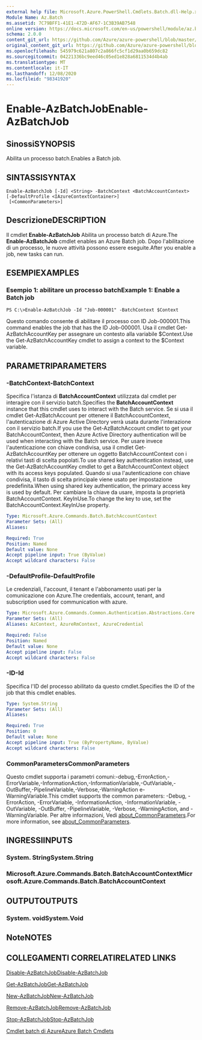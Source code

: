 ```yaml
---
external help file: Microsoft.Azure.PowerShell.Cmdlets.Batch.dll-Help.xml
Module Name: Az.Batch
ms.assetid: 7C79BFF1-41E1-472D-AF67-1C3B39AB7548
online version: https://docs.microsoft.com/en-us/powershell/module/az.batch/enable-azbatchjob
schema: 2.0.0
content_git_url: https://github.com/Azure/azure-powershell/blob/master/src/Batch/Batch/help/Enable-AzBatchJob.md
original_content_git_url: https://github.com/Azure/azure-powershell/blob/master/src/Batch/Batch/help/Enable-AzBatchJob.md
ms.openlocfilehash: 545979c621a807c2a866fc5cf1d29aa0b659dc82
ms.sourcegitcommit: 04221336bc9eed46c05ed1e828a6811534d4b4ab
ms.translationtype: MT
ms.contentlocale: it-IT
ms.lasthandoff: 12/08/2020
ms.locfileid: "98341920"
---
```

# <span data-ttu-id="e1f97-101">Enable-AzBatchJob</span><span class="sxs-lookup"><span data-stu-id="e1f97-101">Enable-AzBatchJob</span></span>

## <span data-ttu-id="e1f97-102">Sinossi</span><span class="sxs-lookup"><span data-stu-id="e1f97-102">SYNOPSIS</span></span>
<span data-ttu-id="e1f97-103">Abilita un processo batch.</span><span class="sxs-lookup"><span data-stu-id="e1f97-103">Enables a Batch job.</span></span>

## <span data-ttu-id="e1f97-104">SINTASSI</span><span class="sxs-lookup"><span data-stu-id="e1f97-104">SYNTAX</span></span>

```
Enable-AzBatchJob [-Id] <String> -BatchContext <BatchAccountContext> [-DefaultProfile <IAzureContextContainer>]
 [<CommonParameters>]
```

## <span data-ttu-id="e1f97-105">Descrizione</span><span class="sxs-lookup"><span data-stu-id="e1f97-105">DESCRIPTION</span></span>
<span data-ttu-id="e1f97-106">Il cmdlet **Enable-AzBatchJob** Abilita un processo batch di Azure.</span><span class="sxs-lookup"><span data-stu-id="e1f97-106">The **Enable-AzBatchJob** cmdlet enables an Azure Batch job.</span></span>
<span data-ttu-id="e1f97-107">Dopo l'abilitazione di un processo, le nuove attività possono essere eseguite.</span><span class="sxs-lookup"><span data-stu-id="e1f97-107">After you enable a job, new tasks can run.</span></span>

## <span data-ttu-id="e1f97-108">ESEMPI</span><span class="sxs-lookup"><span data-stu-id="e1f97-108">EXAMPLES</span></span>

### <span data-ttu-id="e1f97-109">Esempio 1: abilitare un processo batch</span><span class="sxs-lookup"><span data-stu-id="e1f97-109">Example 1: Enable a Batch job</span></span>
```
PS C:\>Enable-AzBatchJob -Id "Job-000001" -BatchContext $Context
```

<span data-ttu-id="e1f97-110">Questo comando consente di abilitare il processo con ID Job-000001.</span><span class="sxs-lookup"><span data-stu-id="e1f97-110">This command enables the job that has the ID Job-000001.</span></span>
<span data-ttu-id="e1f97-111">Usa il cmdlet Get-AzBatchAccountKey per assegnare un contesto alla variabile $Context.</span><span class="sxs-lookup"><span data-stu-id="e1f97-111">Use the Get-AzBatchAccountKey cmdlet to assign a context to the $Context variable.</span></span>

## <span data-ttu-id="e1f97-112">PARAMETRI</span><span class="sxs-lookup"><span data-stu-id="e1f97-112">PARAMETERS</span></span>

### <span data-ttu-id="e1f97-113">-BatchContext</span><span class="sxs-lookup"><span data-stu-id="e1f97-113">-BatchContext</span></span>
<span data-ttu-id="e1f97-114">Specifica l'istanza di **BatchAccountContext** utilizzata dal cmdlet per interagire con il servizio batch.</span><span class="sxs-lookup"><span data-stu-id="e1f97-114">Specifies the **BatchAccountContext** instance that this cmdlet uses to interact with the Batch service.</span></span>
<span data-ttu-id="e1f97-115">Se si usa il cmdlet Get-AzBatchAccount per ottenere il BatchAccountContext, l'autenticazione di Azure Active Directory verrà usata durante l'interazione con il servizio batch.</span><span class="sxs-lookup"><span data-stu-id="e1f97-115">If you use the Get-AzBatchAccount cmdlet to get your BatchAccountContext, then Azure Active Directory authentication will be used when interacting with the Batch service.</span></span> <span data-ttu-id="e1f97-116">Per usare invece l'autenticazione con chiave condivisa, usa il cmdlet Get-AzBatchAccountKey per ottenere un oggetto BatchAccountContext con i relativi tasti di scelta popolati.</span><span class="sxs-lookup"><span data-stu-id="e1f97-116">To use shared key authentication instead, use the Get-AzBatchAccountKey cmdlet to get a BatchAccountContext object with its access keys populated.</span></span> <span data-ttu-id="e1f97-117">Quando si usa l'autenticazione con chiave condivisa, il tasto di scelta principale viene usato per impostazione predefinita.</span><span class="sxs-lookup"><span data-stu-id="e1f97-117">When using shared key authentication, the primary access key is used by default.</span></span> <span data-ttu-id="e1f97-118">Per cambiare la chiave da usare, imposta la proprietà BatchAccountContext. KeyInUse.</span><span class="sxs-lookup"><span data-stu-id="e1f97-118">To change the key to use, set the BatchAccountContext.KeyInUse property.</span></span>

```yaml
Type: Microsoft.Azure.Commands.Batch.BatchAccountContext
Parameter Sets: (All)
Aliases:

Required: True
Position: Named
Default value: None
Accept pipeline input: True (ByValue)
Accept wildcard characters: False
```

### <span data-ttu-id="e1f97-119">-DefaultProfile</span><span class="sxs-lookup"><span data-stu-id="e1f97-119">-DefaultProfile</span></span>
<span data-ttu-id="e1f97-120">Le credenziali, l'account, il tenant e l'abbonamento usati per la comunicazione con Azure.</span><span class="sxs-lookup"><span data-stu-id="e1f97-120">The credentials, account, tenant, and subscription used for communication with azure.</span></span>

```yaml
Type: Microsoft.Azure.Commands.Common.Authentication.Abstractions.Core.IAzureContextContainer
Parameter Sets: (All)
Aliases: AzContext, AzureRmContext, AzureCredential

Required: False
Position: Named
Default value: None
Accept pipeline input: False
Accept wildcard characters: False
```

### <span data-ttu-id="e1f97-121">-ID</span><span class="sxs-lookup"><span data-stu-id="e1f97-121">-Id</span></span>
<span data-ttu-id="e1f97-122">Specifica l'ID del processo abilitato da questo cmdlet.</span><span class="sxs-lookup"><span data-stu-id="e1f97-122">Specifies the ID of the job that this cmdlet enables.</span></span>

```yaml
Type: System.String
Parameter Sets: (All)
Aliases:

Required: True
Position: 0
Default value: None
Accept pipeline input: True (ByPropertyName, ByValue)
Accept wildcard characters: False
```

### <span data-ttu-id="e1f97-123">CommonParameters</span><span class="sxs-lookup"><span data-stu-id="e1f97-123">CommonParameters</span></span>
<span data-ttu-id="e1f97-124">Questo cmdlet supporta i parametri comuni:-debug,-ErrorAction,-ErrorVariable,-InformationAction,-InformationVariable,-OutVariable,-OutBuffer,-PipelineVariable,-Verbose,-WarningAction e-WarningVariable.</span><span class="sxs-lookup"><span data-stu-id="e1f97-124">This cmdlet supports the common parameters: -Debug, -ErrorAction, -ErrorVariable, -InformationAction, -InformationVariable, -OutVariable, -OutBuffer, -PipelineVariable, -Verbose, -WarningAction, and -WarningVariable.</span></span> <span data-ttu-id="e1f97-125">Per altre informazioni, Vedi [about_CommonParameters](http://go.microsoft.com/fwlink/?LinkID=113216).</span><span class="sxs-lookup"><span data-stu-id="e1f97-125">For more information, see [about_CommonParameters](http://go.microsoft.com/fwlink/?LinkID=113216).</span></span>

## <span data-ttu-id="e1f97-126">INGRESSI</span><span class="sxs-lookup"><span data-stu-id="e1f97-126">INPUTS</span></span>

### <span data-ttu-id="e1f97-127">System. String</span><span class="sxs-lookup"><span data-stu-id="e1f97-127">System.String</span></span>

### <span data-ttu-id="e1f97-128">Microsoft.Azure.Commands.Batch.BatchAccountContext</span><span class="sxs-lookup"><span data-stu-id="e1f97-128">Microsoft.Azure.Commands.Batch.BatchAccountContext</span></span>

## <span data-ttu-id="e1f97-129">OUTPUT</span><span class="sxs-lookup"><span data-stu-id="e1f97-129">OUTPUTS</span></span>

### <span data-ttu-id="e1f97-130">System. void</span><span class="sxs-lookup"><span data-stu-id="e1f97-130">System.Void</span></span>

## <span data-ttu-id="e1f97-131">Note</span><span class="sxs-lookup"><span data-stu-id="e1f97-131">NOTES</span></span>

## <span data-ttu-id="e1f97-132">COLLEGAMENTI CORRELATI</span><span class="sxs-lookup"><span data-stu-id="e1f97-132">RELATED LINKS</span></span>

[<span data-ttu-id="e1f97-133">Disable-AzBatchJob</span><span class="sxs-lookup"><span data-stu-id="e1f97-133">Disable-AzBatchJob</span></span>](./Disable-AzBatchJob.md)

[<span data-ttu-id="e1f97-134">Get-AzBatchJob</span><span class="sxs-lookup"><span data-stu-id="e1f97-134">Get-AzBatchJob</span></span>](./Get-AzBatchJob.md)

[<span data-ttu-id="e1f97-135">New-AzBatchJob</span><span class="sxs-lookup"><span data-stu-id="e1f97-135">New-AzBatchJob</span></span>](./New-AzBatchJob.md)

[<span data-ttu-id="e1f97-136">Remove-AzBatchJob</span><span class="sxs-lookup"><span data-stu-id="e1f97-136">Remove-AzBatchJob</span></span>](./Remove-AzBatchJob.md)

[<span data-ttu-id="e1f97-137">Stop-AzBatchJob</span><span class="sxs-lookup"><span data-stu-id="e1f97-137">Stop-AzBatchJob</span></span>](./Stop-AzBatchJob.md)

[<span data-ttu-id="e1f97-138">Cmdlet batch di Azure</span><span class="sxs-lookup"><span data-stu-id="e1f97-138">Azure Batch Cmdlets</span></span>](/powershell/module/Az.Batch/)
